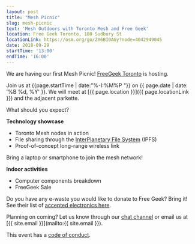 ```yaml
---
layout: post
title: "Mesh Picnic"
slug: mesh-picnic
text: 'Mesh Outdoors with Toronto Mesh and Free Geek'
location: Free Geek Toronto, 180 Sudbury St
locationLink: https://osm.org/go/ZX6BI0AGy?node=4042949045
date: 2018-09-29
startTime: '13:00'
endTime: '16:00'
---
```


We are having our first Mesh Picnic! [FreeGeek Toronto](https://www.freegeektoronto.org/) is hosting.

Join us at {{page.startTime | date:"%-I:%M%P "}} on {{ page.date | date: '%B %d, %Y' }}. We will meet at [{{ page.location }}]({{ page.locationLink }}) and the adjacent parkette.

What should you expect?

**Technology showcase**  
- Toronto Mesh nodes in action
- File sharing through the [InterPlanetary File System](https://ipfs.io/) (IPFS)
- Proof-of-concept long-range wireless link

Bring a laptop or smartphone to join the mesh network!

**Indoor activities**  
- Computer components breakdown
- FreeGeek Sale

Do you have any e-waste you would like to donate to Free Geek? Bring it! See their list of [accepted electronics here](https://www.freegeektoronto.org/pick-up/).

Planning on coming? Let us know through our [chat channel](https://chat.tomesh.net/#/room/#tomesh:tomesh.net) or email us at [{{ site.email }}](mailto:{{ site.email }}).

This event has a [code of conduct](/code-of-conduct/).
